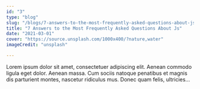 ```yaml
---
id: "3"
type: "blog"
slug: "/blogs/7-answers-to-the-most-frequently-asked-questions-about-js"
title: "7 Answers to the Most Frequently Asked Questions About Js"
date: "2021-03-01"
cover: "https://source.unsplash.com/1000x400/?nature,water"
imageCredit: "unsplash"

---
```


Lorem ipsum dolor sit amet, consectetuer adipiscing elit. Aenean commodo ligula eget dolor. Aenean massa. Cum sociis natoque penatibus et magnis dis parturient montes, nascetur ridiculus mus. Donec quam felis, ultricies...